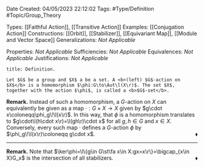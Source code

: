 <div class="topSpace"></div>

Date Created: 04/05/2023 22:12:02
Tags: #Type/Definition #Topic/Group_Theory

Types: [[Faithful Action]], [[Transitive Action]]
Examples: [[Conjugation Action]]
Constructions: [[Orbit]], [[Stabilizer]], [[Equivariant Map]], [[Module and Vector Space]]
Generalizations: <i>Not Applicable</i>

Properties: <i>Not Applicable</i>
Sufficiencies: <i>Not Applicable</i>
Equivalences: <i>Not Applicable</i>
Justifications: <i>Not Applicable</i>

``` ad-Definition
title: Definition.

Let $G$ be a group and $X$ a be a set. A <b>(left) $G$-action on $X$</b> is a homomorphism $\phi:G\to\Aut\l(X\r)$. The set $X$, together with the action $\phi$, is called a <b>$G$-set</b>.

```

<b>Remark.</b> Instead of such a homomorphism, a $G$-action on $X$ can equivalently be given as a map $\cdot:G\times X\to X$ given by $g\cdot x\coloneqq\phi_g\!\l(x\r)$. In this way, that $\phi$ is a homomorphism translates to $g\cdot\l(h\cdot x\r)=\l(gh\r)\cdot x$ for all $g,h\in G$ and $x\in X$. Conversely, every such map $\cdot$ defines a $G$-action $\phi$ by $\phi_g\!\l(x\r)\coloneqq g\cdot x$.<span style="float:right;">$\blacklozenge$</span>

---

<b>Remark.</b> Note that $\ker\phi=\l\{g\in G\st\fa x\in X:gx=x\r\}=\bigcap_{x\in X}G_x$ is the intersection of all stabilizers.<span style="float:right;">$\blacklozenge$</span>
